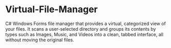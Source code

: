 # Virtual-File-Manager
C# Windows Forms file manager that provides a virtual, categorized view of your files. It scans a user-selected directory and groups its contents by types such as Images, Music, and Videos into a clean, tabbed interface, all without moving the original files.
